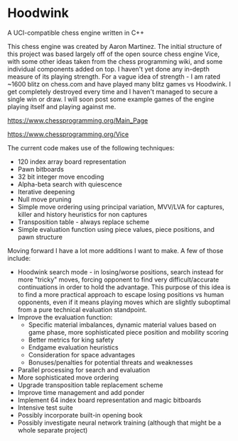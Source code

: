 # Hoodwink
A UCI-compatible chess engine written in C++

This chess engine was created by Aaron Martinez. The initial structure of this project was based largely off of the open source chess engine Vice, with some other ideas taken from the chess programming wiki, and some individual components added on top. I haven't yet done any in-depth measure of its playing strength. For a vague idea of strength - I am rated ~1600 blitz on chess.com and have played many blitz games vs Hoodwink. I get completely destroyed every time and I haven't managed to secure a single win or draw. I will soon post some example games of the engine playing itself and playing against me. 

https://www.chessprogramming.org/Main_Page

https://www.chessprogramming.org/Vice

The current code makes use of the following techniques:
* 120 index array board representation
* Pawn bitboards
* 32 bit integer move encoding
* Alpha-beta search with quiescence
* Iterative deepening
* Null move pruning
* Simple move ordering using principal variation, MVV/LVA for captures, killer and history heuristics for non captures
* Transposition table - always replace scheme
* Simple evaluation function using piece values, piece positions, and pawn structure

Moving forward I have a lot more additions I want to make. A few of those include:
* Hoodwink search mode - in losing/worse positions, search instead for more "tricky" moves, forcing opponent to find very difficult/accurate continuations in order to hold the advantage. This purpose of this idea is to find a more practical approach to escape losing positions vs human opponents, even if it means playing moves which are slightly suboptimal from a pure technical evaluation standpoint. 
* Improve the evaluation function:
    - Specific material imbalances, dynamic material values based on game phase, more sophisticated piece position and mobility scoring
    - Better metrics for king safety
    - Endgame evaluation heuristics
    - Consideration for space advantages
    - Bonuses/penalties for potential threats and weaknesses
* Parallel processing for search and evaluation
* More sophisticated move ordering
* Upgrade transposition table replacement scheme
* Improve time management and add ponder
* Implement 64 index board representation and magic bitboards
* Intensive test suite
* Possibly incorporate built-in opening book
* Possibly investigate neural network training (although that might be a whole separate project)
